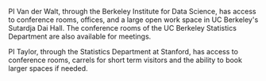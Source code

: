 PI Van der Walt, through the Berkeley Institute for Data
Science, has access to conference rooms, offices, and a large open
work space in UC Berkeley's Sutardja Dai Hall.
The conference rooms of the UC Berkeley Statistics Department are also
available for meetings.

PI Taylor, through the Statistics Department at Stanford, has access to
conference rooms, carrels for short term visitors and the ability to book
larger spaces if needed.